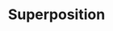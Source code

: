 ---
title: "Superposition"
year: 2023
rating: 1.5
stars: "★½"
rewatched: false
permalink: "superposition-2023"
watched_on: 2023-10-13
---
